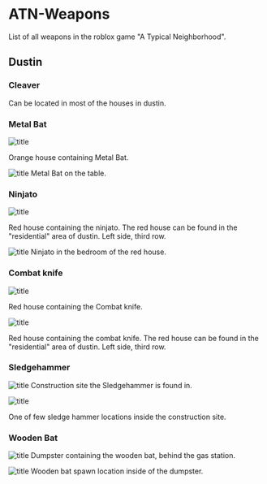 # ATN-Weapons
List of all weapons in the roblox game "A Typical Neighborhood".

## Dustin


### Cleaver
Can be located in most of the houses in dustin.


### Metal Bat
![title](./assets/Orange%20house.png "Orange house containing the metal bat")

Orange house containing Metal Bat.

![title](./assets/Metal%20bat.png "Metal Bat on table")
Metal Bat on the table.


### Ninjato
![title](./assets/Red%20house.png "Red house containing the Ninjato")

Red house containing the ninjato.
The red house can be found in the "residential" area of dustin. Left side, third row.

![title](./assets/Ninjato.png "Ninjato in the bedroom of the red house")
Ninjato in the bedroom of the red house.


### Combat knife
![title](./assets/Red%20house.png "Red house containing the Kunai")

Red house containing the Combat knife.

![title](./assets/Combat%20knife.png "Combat knife in the bedroom of the red house")

Red house containing the combat knife.
The red house can be found in the "residential" area of dustin. Left side, third row.


### Sledgehammer

![title](./assets/Construction%20site.png "Construction site containing the sledge hammer")
Construction site the Sledgehammer is found in.

![title](./assets/Sledgehammer.png "One of few Sledgehammer locations")

One of few sledge hammer locations inside the construction site.


### Wooden Bat

![title](./assets/Dumpster.png "Dumpster containing the wooden bat")
Dumpster containing the wooden bat, behind the gas station.

![title](./assets/Wooden%20bat.png "Wooden bat spawn location")
Wooden bat spawn location inside of the dumpster.
